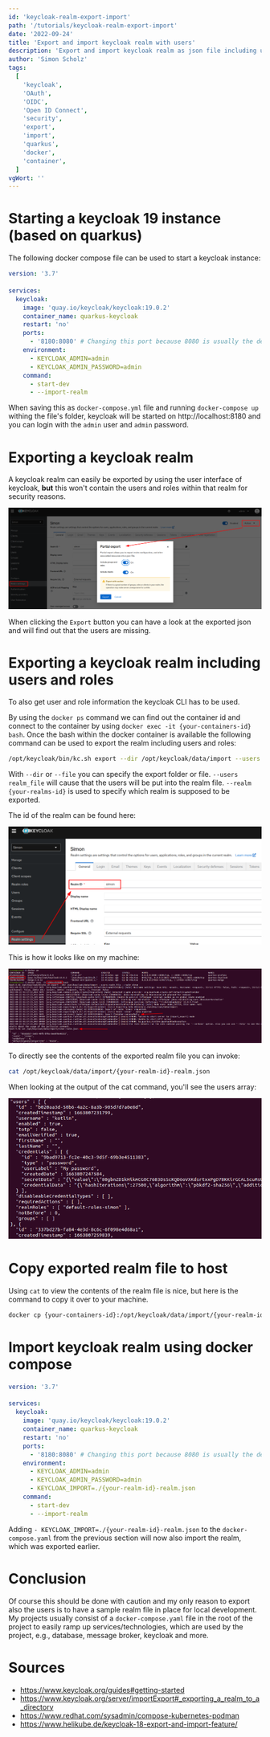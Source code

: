 ```yaml
---
id: 'keycloak-realm-export-import'
path: '/tutorials/keycloak-realm-export-import'
date: '2022-09-24'
title: 'Export and import keycloak realm with users'
description: 'Export and import keycloak realm as json file including users and roles'
author: 'Simon Scholz'
tags:
  [
    'keycloak',
    'OAuth',
    'OIDC',
    'Open ID Connect',
    'security',
    'export',
    'import',
    'quarkus',
    'docker',
    'container',
  ]
vgWort: ''
---
```


# Starting a keycloak 19 instance (based on quarkus)

The following docker compose file can be used to start a keycloak instance:

```yaml
version: '3.7'

services:
  keycloak:
    image: 'quay.io/keycloak/keycloak:19.0.2'
    container_name: quarkus-keycloak
    restart: 'no'
    ports:
      - '8180:8080' # Changing this port because 8080 is usually the default for the quarkus app
    environment:
      - KEYCLOAK_ADMIN=admin
      - KEYCLOAK_ADMIN_PASSWORD=admin
    command:
      - start-dev
      - --import-realm
```

When saving this as `docker-compose.yml` file and running `docker-compose up` withing the file's folder,
keycloak will be started on http://localhost:8180 and you can login with the `admin` user and `admin` password.

# Exporting a keycloak realm

A keycloak realm can easily be exported by using the user interface of keycloak,
**but** this won't contain the users and roles within that realm for security reasons.

![Partial Realm Export](./partial-realm-export.png)

When clicking the `Export` button you can have a look at the exported json and will find out that the users are missing.

# Exporting a keycloak realm including users and roles

To also get user and role information the keycloak CLI has to be used.

By using the `docker ps` command we can find out the container id and connect to the container by using `docker exec -it {your-containers-id} bash`.
Once the bash within the docker container is available the following command can be used to export the realm including users and roles:

```bash
/opt/keycloak/bin/kc.sh export --dir /opt/keycloak/data/import --users realm_file --realm {your-realms-id}
```

With `--dir` or `--file` you can specify the export folder or file.
`--users realm_file` will cause that the users will be put into the realm file.
`--realm {your-realms-id}` is used to specify which realm is supposed to be exported.

The id of the realm can be found here:

![Realm Id](./realm-id.png)

This is how it looks like on my machine:

![Example of the commands](./terminal-exporting-realm.png)

To directly see the contents of the exported realm file you can invoke:

```bash
cat /opt/keycloak/data/import/{your-realm-id}-realm.json
```

When looking at the output of the cat command, you'll see the users array:

![Cat output of realm](./terminal-cat-output.png)

# Copy exported realm file to host

Using `cat` to view the contents of the realm file is nice, but here is the command to copy it over to your machine.

```bash
docker cp {your-containers-id}:/opt/keycloak/data/import/{your-realm-id}-realm.json /{your-desired-location-on-host}
```

# Import keycloak realm using docker compose

```yaml
version: '3.7'

services:
  keycloak:
    image: 'quay.io/keycloak/keycloak:19.0.2'
    container_name: quarkus-keycloak
    restart: 'no'
    ports:
      - '8180:8080' # Changing this port because 8080 is usually the default for the quarkus app
    environment:
      - KEYCLOAK_ADMIN=admin
      - KEYCLOAK_ADMIN_PASSWORD=admin
      - KEYCLOAK_IMPORT=./{your-realm-id}-realm.json
    command:
      - start-dev
      - --import-realm
```

Adding `- KEYCLOAK_IMPORT=./{your-realm-id}-realm.json` to the `docker-compose.yaml` from the previous section will now also import the realm,
which was exported earlier.

# Conclusion

Of course this should be done with caution and my only reason to export also the users is to have a sample realm file in place for local development.
My projects usually consist of a `docker-compose.yaml` file in the root of the project to easily ramp up services/technologies, which are used by the project, e.g., database, message broker, keycloak and more.

# Sources

- https://www.keycloak.org/guides#getting-started
- https://www.keycloak.org/server/importExport#_exporting_a_realm_to_a_directory
- https://www.redhat.com/sysadmin/compose-kubernetes-podman
- https://www.helikube.de/keycloak-18-export-and-import-feature/
